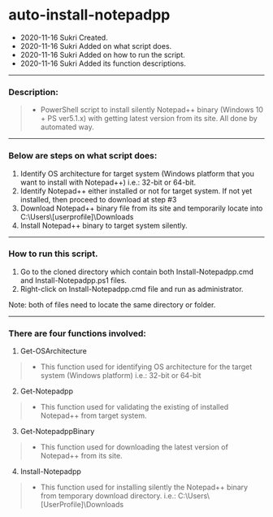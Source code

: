 # auto-install-notepadpp
* 2020-11-16 Sukri Created.
* 2020-11-16 Sukri Added on what script does.
* 2020-11-16 Sukri Added on how to run the script.
* 2020-11-16 Sukri Added its function descriptions.

---

### Description:
> * PowerShell script to install silently Notepad++ binary (Windows 10 + PS ver5.1.x) with getting latest version from its site. All done by automated way.

---

### Below are steps on what script does:

1. Identify OS architecture for target system (Windows platform that you want to install with Notepad++) i.e.: 32-bit or 64-bit.
2. Identify Notepad++ either installed or not for target system. If not yet installed, then proceed to download at step #3
3. Download Notepad++ binary file from its site and temporarily locate into C:\Users\\[userprofile]\Downloads
4. Install Notepad++ binary to target system silently.

---  

### How to run this script.

1. Go to the cloned directory which contain both Install-Notepadpp.cmd and Install-Notepadpp.ps1 files.
2. Right-click on Install-Notepadpp.cmd file and run as administrator.

Note: both of files need to locate the same directory or folder.

---

### There are four functions involved:

1. Get-OSArchitecture
> * This function used for identifying OS architecture for the target system (Windows platform) i.e.: 32-bit or 64-bit

2. Get-Notepadpp
> * This function used for validating the existing of installed Notepad++ from target system.

3. Get-NotepadppBinary
> *  This function used for downloading the latest version of Notepad++ from its site.

4. Install-Notepadpp

> * This function used for installing silently the Notepad++ binary from temporary download directory. i.e.: C:\Users\\[UserProfile]\Downloads
